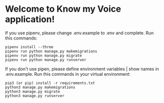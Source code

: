 # Welcome to Know my Voice application!

If you use pipenv, please change .env.example to .env and complete. Run this commands:

```
pipenv install --three
pipenv run python manage.py makemigrations
pipenv run python manage.py migrate
pipenv run python manage.py runserver
```

If you don't use pipen, please define environment variables |  show names in .env.example. Run this commands in your virtual environment:

```
pip3 (or pip) install -r requirements.txt
python3 manage.py makemigrations
python3 manage.py migrate
python3 manage.py runserver
```
